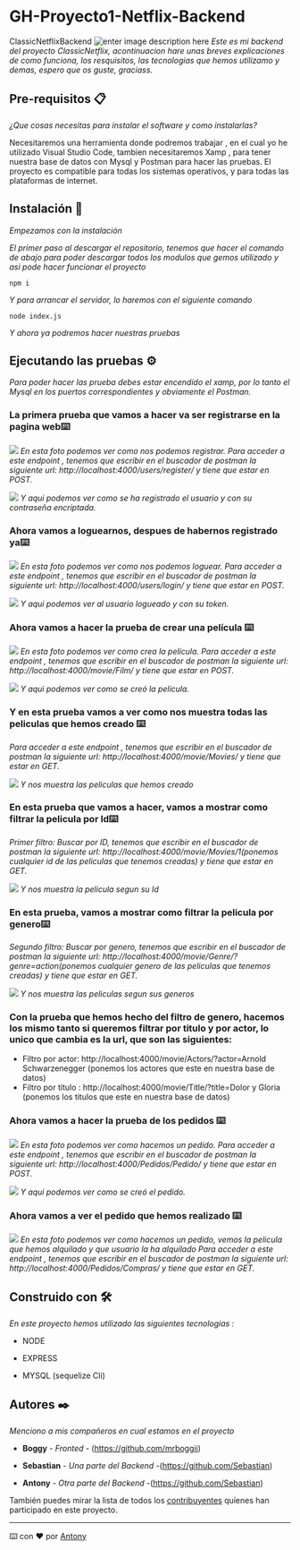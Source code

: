 # GH-Proyecto1-Netflix-Backend

ClassicNetflixBackend
![enter image description here](https://lh3.googleusercontent.com/Tle5RQ2jxwuEEB4OLeCSyHI7LRSsUcRgvgifPnjEJAkhCePA8H323ZVUrgVAzUSxKGSWawxvLF98vwW0wS-PmzRSEA=w800)
_Este es mi backend del proyecto ClassicNetflix, acontinuacion hare unas breves explicaciones de como funciona, los resquisitos, las tecnologias que hemos utilizamo y demas, espero que os guste, graciass._

## Pre-requisitos 📋

_¿Que cosas necesitas para instalar el software y como instalarlas?_

Necesitaremos una herramienta donde podremos trabajar , en el cual yo he utilizado Visual Studio Code, tambien necesitaremos Xamp , para tener nuestra base de datos con Mysql y Postman para hacer las pruebas. El proyecto es compatible para todas los sistemas operativos, y para todas las plataformas de internet.

## Instalación 🔧

  

_Empezamos con la instalación_

_El primer paso al descargar el repositorio, tenemos que hacer el comando de abajo para poder descargar todos los modulos que gemos utilizado y asi pode hacer funcionar el proyecto_

  

```
npm i
```

  

_Y para arrancar el servidor, lo haremos con el siguiente comando_

```
node index.js
```
_Y ahora ya podremos hacer nuestras pruebas_

  

## Ejecutando las pruebas ⚙️
 _Para poder hacer las prueba debes estar encendido el xamp, por lo tanto el Mysql en los puertos correspondientes y obviamente el Postman._

### La primera prueba que vamos a hacer va ser registrarse en la pagina web⌨️
![](./FotosReadme/Registrar.PNG)
_En esta foto podemos ver como nos podemos registrar.
Para acceder a este endpoint , tenemos que escribir en el buscador de postman la siguiente url: http://localhost:4000/users/register/ y tiene que estar en POST._

![](./FotosReadme/Registrado.PNG)
_Y aqui podemos ver como se ha registrado el usuario y con su contraseña encriptada._
### Ahora vamos a loguearnos, despues de habernos registrado ya⌨️
![](./FotosReadme/logueado1.PNG)
_En esta foto podemos ver como nos podemos loguear.
Para acceder a este endpoint , tenemos que escribir en el buscador de postman la siguiente url: http://localhost:4000/users/login/ y tiene que estar en POST._

![](./FotosReadme/logueado.PNG)
_Y aqui podemos ver al usuario logueado y con su token._


### Ahora vamos a hacer la prueba de  crear una película ⌨️
![](./FotosReadme/CrearPelicula.png)
_En esta foto podemos ver como crea la película.
Para acceder a este endpoint , tenemos que escribir en el buscador de postman la siguiente url: http://localhost:4000/movie/Film/ y tiene que estar en POST._

![](./FotosReadme/CrearPelicula2.png)
_Y aqui podemos ver como se creó la pelicula._
### Y en esta prueba vamos a ver como nos muestra todas las peliculas que hemos creado ⌨️
_Para acceder a este endpoint , tenemos que escribir en el buscador de postman la siguiente url: http://localhost:4000/movie/Movies/ y tiene que estar en GET._

![](./FotosReadme/MuestraPeliculas.PNG)
_Y nos muestra las peliculas que hemos creado_

### En esta prueba que vamos a hacer, vamos a mostrar como filtrar la pelicula por Id⌨️
_Primer filtro: Buscar por ID, tenemos que escribir en el buscador de postman la siguiente url: http://localhost:4000/movie/Movies/1(ponemos cualquier id de las peliculas que tenemos creadas) y tiene que estar en GET._

![](./FotosReadme/FiltroId.PNG)
_Y nos muestra la pelicula segun su Id_

### En esta prueba, vamos a mostrar como filtrar la pelicula por genero⌨️
_Segundo filtro: Buscar por genero, tenemos que escribir en el buscador de postman la siguiente url: http://localhost:4000/movie/Genre/?genre=action(ponemos cualquier genero de las peliculas que tenemos creadas) y tiene que estar en GET._

![](./FotosReadme/FiltroGenero7.PNG)
_Y nos muestra las peliculas segun sus generos_

### Con la prueba que hemos hecho del filtro de genero, hacemos los mismo tanto si queremos filtrar por titulo y por actor, lo unico que cambia es la url, que son las siguientes:
* Filtro por actor: http://localhost:4000/movie/Actors/?actor=Arnold Schwarzenegger (ponemos los actores que este en nuestra base de datos)
* Filtro por título : http://localhost:4000/movie/Title/?title=Dolor y Gloria (ponemos los titulos que este en nuestra base de datos)


### Ahora vamos a hacer la prueba de los pedidos ⌨️
![](./FotosReadme/Pedidos.PNG)
_En esta foto podemos ver como hacemos un pedido.
Para acceder a este endpoint , tenemos que escribir en el buscador de postman la siguiente url: http://localhost:4000/Pedidos/Pedido/ y tiene que estar en POST._

![](./FotosReadme/PedidoHechos.png)
_Y aqui podemos ver como se creó el pedido._

### Ahora vamos a ver el pedido que hemos realizado ⌨️
![](./FotosReadme/Compras.PNG)
_En esta foto podemos ver como hacemos un pedido, vemos la pelicula que hemos alquilado y que usuario la ha alquilado
Para acceder a este endpoint , tenemos que escribir en el buscador de postman la siguiente url: http://localhost:4000/Pedidos/Compras/ y tiene que estar en GET._


## Construido con 🛠️

_En este proyecto hemos utilizado las siguientes tecnologias :_

  

*  NODE

*  EXPRESS

*  MYSQL (sequelize Cli)

  

## Autores ✒️

  

_Menciono a mis compañeros en cual estamos en el proyecto_

  

*  **Boggy** - *Fronted* - (https://github.com/mrboggii)

*  **Sebastian** - *Una parte del Backend* -(https://github.com/Sebastian)
*  **Antony** - *Otra parte del Backend* -(https://github.com/Sebastian)

  

También puedes mirar la lista de todos los [contribuyentes](https://github.com/your/project/contributors) quíenes han participado en este proyecto.

  
  



---

⌨️ con ❤️ por [Antony](https://github.com/)
